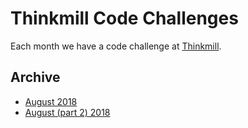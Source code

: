 Thinkmill Code Challenges
=========================

Each month we have a code challenge at [Thinkmill](https://thinkmill.com.au).

## Archive

- [August 2018](201808/)
- [August (part 2) 2018](2018082/)
